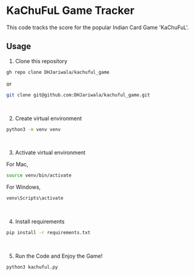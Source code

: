 # KaChuFuL Game Tracker
This code tracks the score for the popular Indian Card Game 'KaChuFuL'.

## Usage
1. Clone this repository
```sh
gh repo clone DHJariwala/kachuful_game
```
or 
```sh
git clone git@github.com:DHJariwala/kachuful_game.git
```
<br>

2. Create virtual environment
```sh
python3 -m venv venv
```
<br>

3. Activate virtual environment

For Mac,
```sh
source venv/bin/activate
```
For Windows,
```sh
venv\Scripts\activate
```
<br>

4. Install requirements
```sh
pip install -r requirements.txt
```
<br>

5. Run the Code and Enjoy the Game!
```sh
python3 kachuful.py
```